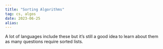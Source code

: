 ```yaml
---
title: "Sorting Algorithms"
tag: cs, algos
date: 2023-06-25
alias:
---
```


A lot of languages include these but it’s still a good idea to learn about them as many questions require sorted lists.